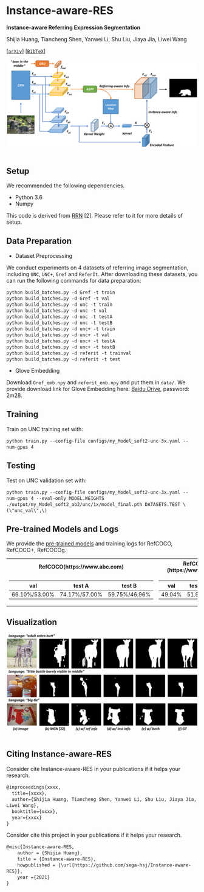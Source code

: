 # Instance-aware-RES

**Instance-aware Referring Expression Segmentation**

Shijia Huang, Tiancheng Shen, Yanwei Li, Shu Liu, Jiaya Jia, Liwei Wang

[[`arXiv`](https://arxiv.org/pdf/xxxx.xxxx.pdf)] [[`BibTeX`](#CitingInstNet)]

<div align="center">
  <img src="/framework.png"/>
</div><br/>

## Setup

We recommended the following dependencies.

* Python 3.6
* Numpy

This code is derived from [RRN](https://github.com/liruiyu/referseg_rrn) \[2\]. Please refer to it for more details of setup.

## Data Preparation
* Dataset Preprocessing

We conduct experiments on 4 datasets of referring image segmentation, including `UNC`, `UNC+`, `Gref` and `ReferIt`. After downloading these datasets, you can run the following commands for data preparation:
```
python build_batches.py -d Gref -t train
python build_batches.py -d Gref -t val
python build_batches.py -d unc -t train
python build_batches.py -d unc -t val
python build_batches.py -d unc -t testA
python build_batches.py -d unc -t testB
python build_batches.py -d unc+ -t train
python build_batches.py -d unc+ -t val
python build_batches.py -d unc+ -t testA
python build_batches.py -d unc+ -t testB
python build_batches.py -d referit -t trainval
python build_batches.py -d referit -t test
```

* Glove Embedding

Download `Gref_emb.npy` and `referit_emb.npy` and put them in `data/`. We provide download link for Glove Embedding here:
[Baidu Drive](https://pan.baidu.com/s/19f8CxT3lc_UyjCIIE_74FA), password: 2m28.


## Training
Train on UNC training set with:
```
python train.py --config-file configs/my_Model_soft2-unc-3x.yaml --num-gpus 4
```

## Testing
Test on UNC validation set with:
```
python train.py --config-file configs/my_Model_soft2-unc-3x.yaml --num-gpus 4 --eval-only MODEL.WEIGHTS ./output/my_Model_soft2_ab2/unc/1x/model_final.pth DATASETS.TEST \(\"unc_val\",\)
```

## Pre-trained Models and Logs

We provide the [pre-trained models](https://www.abc.com) and training logs for RefCOCO, RefCOCO+, RefCOCOg. 



<table>
<tr><th> RefCOCO(https://www.abc.com)</th><th> RefCOCO+(https://www.abc.com) </th><th> RefCOCOg(https://www.abc.com) </th></tr>
<tr><td>

| val               | test A            | test B            |
| ----------------- | ----------------- | ---------- |
| 69.10\%/53.00\% | 74.17\%/57.00\% | 59.75\%/46.96\% |
</td><td>

| val  | test A | test B |
| ---- | ------ | ------ |
| 49.04\% | 51.94\% | 44.31\% |
  
</td><td>
  
| val  | test |
| ---- | ------ |
| 49.04\% | 51.94\% |

</td></tr> </table>


## Visualization

<div align="center">
  <img src="/visual.png"/>
</div><br/>


## <a name="CitingInstNet"></a>Citing Instance-aware-RES

Consider cite Instance-aware-RES in your publications if it helps your research.

```
@inproceedings{xxxx,
  title={xxxx},
  author={Shijia Huang, Tiancheng Shen, Yanwei Li, Shu Liu, Jiaya Jia, Liwei Wang},
  booktitle={xxxx},
  year={xxxx}
}
```
Consider cite this project in your publications if it helps your research. 
```
@misc{Instance-aware-RES,
    author = {Shijia Huang},
    title = {Instance-aware-RES},
    howpublished = {\url{https://github.com/sega-hsj/Instance-aware-RES}},
    year ={2021}
}
```
